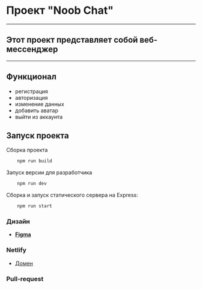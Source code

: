# Проект "Noob Chat"

---
## Этот проект представляет собой веб-мессенджер

---

## Функционал

+ регистрация
+ авторизация
+ изменение данных
+ добавить аватар
+ выйти из аккаунта

## Запуск проекта

Сборка проекта

```bash
    npm run build 
```
Запуск версии для разработчика

```bash
    npm run dev 
```

Сборка и запуск статического сервера на Express:

```bash
    npm run start
```

### **Дизайн**

+ **[Figma](https://www.figma.com/file/jF5fFFzgGOxQeB4CmKWTiE/Chat_external_link?type=design&node-id=0-1&mode=design&t=MtPyrWEcdFvEmp3Y-0)**

### **Netlify**

+ [Домен](https://dancing-parfait-733e0c.netlify.app/)

### **Pull-request**
